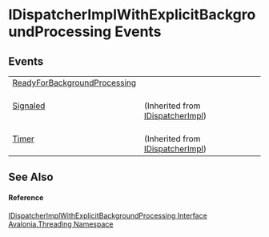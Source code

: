 # IDispatcherImplWithExplicitBackgroundProcessing Events




## Events
<table>
<tr>
<td><a href="E_Avalonia_Threading_IDispatcherImplWithExplicitBackgroundProcessing_ReadyForBackgroundProcessing">ReadyForBackgroundProcessing</a></td>
<td> </td>
</tr>
<tr>
<td><a href="E_Avalonia_Threading_IDispatcherImpl_Signaled">Signaled</a></td>
<td><br />(Inherited from <a href="T_Avalonia_Threading_IDispatcherImpl">IDispatcherImpl</a>)</td>
</tr>
<tr>
<td><a href="E_Avalonia_Threading_IDispatcherImpl_Timer">Timer</a></td>
<td><br />(Inherited from <a href="T_Avalonia_Threading_IDispatcherImpl">IDispatcherImpl</a>)</td>
</tr>
</table>

## See Also


#### Reference
<a href="T_Avalonia_Threading_IDispatcherImplWithExplicitBackgroundProcessing">IDispatcherImplWithExplicitBackgroundProcessing Interface</a>  
<a href="N_Avalonia_Threading">Avalonia.Threading Namespace</a>  
